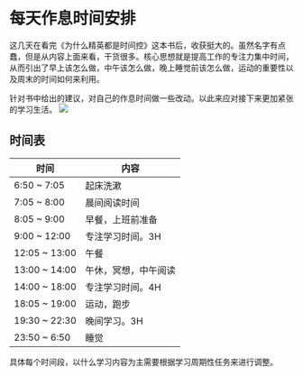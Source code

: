 # 每天作息时间安排
这几天在看完《为什么精英都是时间控》这本书后，收获挺大的。虽然名字有点蠢，但是从内容上面来看，干货很多。核心思想就是提高工作的专注力集中时间，从而引出了早上该怎么做，中午该怎么做，晚上睡觉前该怎么做，运动的重要性以及周末的时间如何来利用。

针对书中给出的建议，对自己的作息时间做一些改动。以此来应对接下来更加紧张的学习生活。
![](https://pic1.zhimg.com/v2-7f5b975d3433cb893f32c3cf65e2807c_r.jpg)
## 时间表

| 时间 | 内容 |
| --- | --- |
| 6:50 ~ 7:05 | 起床洗漱 |
| 7:05 ~ 8:00 | 晨间阅读时间 |
| 8:05 ~ 9:00 | 早餐，上班前准备 |
| 9:00 ~ 12:00 | 专注学习时间。3H |
| 12:05 ~ 13:00 | 午餐 |
| 13:00 ~ 14:00 | 午休，冥想，中午阅读 |
| 14:00 ~ 18:00 | 专注学习时间。4H |
| 18:05 ~ 19:00 | 运动，跑步 |
| 19:30 ~ 22:30 | 晚间学习。3H |
| 23:50 ~ 6:50 | 睡觉 |

具体每个时间段，以什么学习内容为主需要根据学习周期性任务来进行调整。